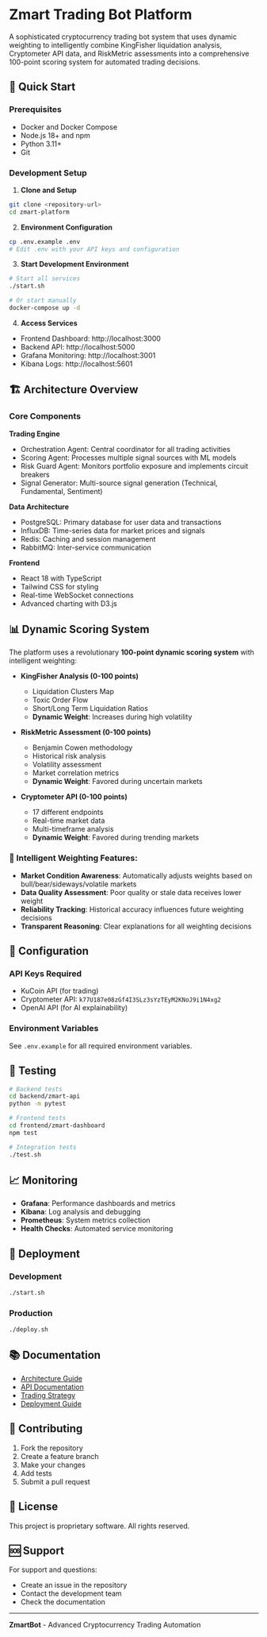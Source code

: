 # Zmart Trading Bot Platform

A sophisticated cryptocurrency trading bot system that uses dynamic weighting to intelligently combine KingFisher liquidation analysis, Cryptometer API data, and RiskMetric assessments into a comprehensive 100-point scoring system for automated trading decisions.

## 🚀 Quick Start

### Prerequisites
- Docker and Docker Compose
- Node.js 18+ and npm
- Python 3.11+
- Git

### Development Setup

1. **Clone and Setup**
```bash
git clone <repository-url>
cd zmart-platform
```

2. **Environment Configuration**
```bash
cp .env.example .env
# Edit .env with your API keys and configuration
```

3. **Start Development Environment**
```bash
# Start all services
./start.sh

# Or start manually
docker-compose up -d
```

4. **Access Services**
- Frontend Dashboard: http://localhost:3000
- Backend API: http://localhost:5000
- Grafana Monitoring: http://localhost:3001
- Kibana Logs: http://localhost:5601

## 🏗️ Architecture Overview

### Core Components

**Trading Engine**
- Orchestration Agent: Central coordinator for all trading activities
- Scoring Agent: Processes multiple signal sources with ML models
- Risk Guard Agent: Monitors portfolio exposure and implements circuit breakers
- Signal Generator: Multi-source signal generation (Technical, Fundamental, Sentiment)

**Data Architecture**
- PostgreSQL: Primary database for user data and transactions
- InfluxDB: Time-series data for market prices and signals
- Redis: Caching and session management
- RabbitMQ: Inter-service communication

**Frontend**
- React 18 with TypeScript
- Tailwind CSS for styling
- Real-time WebSocket connections
- Advanced charting with D3.js

## 📊 Dynamic Scoring System

The platform uses a revolutionary **100-point dynamic scoring system** with intelligent weighting:

- **KingFisher Analysis (0-100 points)**
  - Liquidation Clusters Map
  - Toxic Order Flow
  - Short/Long Term Liquidation Ratios
  - **Dynamic Weight**: Increases during high volatility

- **RiskMetric Assessment (0-100 points)**
  - Benjamin Cowen methodology
  - Historical risk analysis
  - Volatility assessment
  - Market correlation metrics
  - **Dynamic Weight**: Favored during uncertain markets

- **Cryptometer API (0-100 points)**
  - 17 different endpoints
  - Real-time market data
  - Multi-timeframe analysis
  - **Dynamic Weight**: Favored during trending markets

### **🧠 Intelligent Weighting Features:**
- **Market Condition Awareness**: Automatically adjusts weights based on bull/bear/sideways/volatile markets
- **Data Quality Assessment**: Poor quality or stale data receives lower weight
- **Reliability Tracking**: Historical accuracy influences future weighting decisions
- **Transparent Reasoning**: Clear explanations for all weighting decisions

## 🔧 Configuration

### API Keys Required
- KuCoin API (for trading)
- Cryptometer API: `k77U187e08zGf4I3SLz3sYzTEyM2KNoJ9i1N4xg2`
- OpenAI API (for AI explainability)

### Environment Variables
See `.env.example` for all required environment variables.

## 🧪 Testing

```bash
# Backend tests
cd backend/zmart-api
python -m pytest

# Frontend tests
cd frontend/zmart-dashboard
npm test

# Integration tests
./test.sh
```

## 📈 Monitoring

- **Grafana**: Performance dashboards and metrics
- **Kibana**: Log analysis and debugging
- **Prometheus**: System metrics collection
- **Health Checks**: Automated service monitoring

## 🚀 Deployment

### Development
```bash
./start.sh
```

### Production
```bash
./deploy.sh
```

## 📚 Documentation

- [Architecture Guide](docs/architecture.md)
- [API Documentation](docs/api.md)
- [Trading Strategy](docs/trading-strategy.md)
- [Deployment Guide](docs/deployment.md)

## 🤝 Contributing

1. Fork the repository
2. Create a feature branch
3. Make your changes
4. Add tests
5. Submit a pull request

## 📄 License

This project is proprietary software. All rights reserved.

## 🆘 Support

For support and questions:
- Create an issue in the repository
- Contact the development team
- Check the documentation

---

**ZmartBot** - Advanced Cryptocurrency Trading Automation 